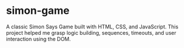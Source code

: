 # simon-game
A classic Simon Says Game built with HTML, CSS, and JavaScript. This project helped me grasp logic building, sequences, timeouts, and user interaction using the DOM.
